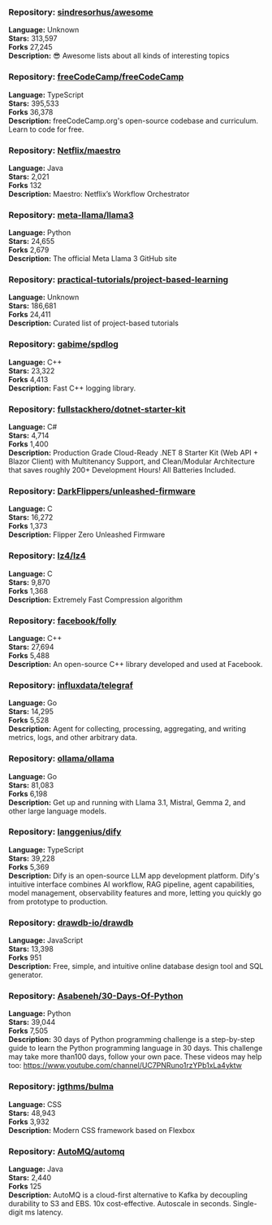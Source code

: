 ### **Repository:** [sindresorhus/awesome](https://github.com/sindresorhus/awesome)  

**Language:** Unknown  
**Stars:** 313,597  
**Forks** 27,245  
**Description:** 😎 Awesome lists about all kinds of interesting topics  

### **Repository:** [freeCodeCamp/freeCodeCamp](https://github.com/freeCodeCamp/freeCodeCamp)  

**Language:** TypeScript  
**Stars:** 395,533  
**Forks** 36,378  
**Description:** freeCodeCamp.org's open-source codebase and curriculum. Learn to code for free.  

### **Repository:** [Netflix/maestro](https://github.com/Netflix/maestro)  

**Language:** Java  
**Stars:** 2,021  
**Forks** 132  
**Description:** Maestro: Netflix’s Workflow Orchestrator  

### **Repository:** [meta-llama/llama3](https://github.com/meta-llama/llama3)  

**Language:** Python  
**Stars:** 24,655  
**Forks** 2,679  
**Description:** The official Meta Llama 3 GitHub site  

### **Repository:** [practical-tutorials/project-based-learning](https://github.com/practical-tutorials/project-based-learning)  

**Language:** Unknown  
**Stars:** 186,681  
**Forks** 24,411  
**Description:** Curated list of project-based tutorials  

### **Repository:** [gabime/spdlog](https://github.com/gabime/spdlog)  

**Language:** C++  
**Stars:** 23,322  
**Forks** 4,413  
**Description:** Fast C++ logging library.  

### **Repository:** [fullstackhero/dotnet-starter-kit](https://github.com/fullstackhero/dotnet-starter-kit)  

**Language:** C#  
**Stars:** 4,714  
**Forks** 1,400  
**Description:** Production Grade Cloud-Ready .NET 8 Starter Kit (Web API + Blazor Client) with Multitenancy Support, and Clean/Modular Architecture that saves roughly 200+ Development Hours! All Batteries Included.  

### **Repository:** [DarkFlippers/unleashed-firmware](https://github.com/DarkFlippers/unleashed-firmware)  

**Language:** C  
**Stars:** 16,272  
**Forks** 1,373  
**Description:** Flipper Zero Unleashed Firmware  

### **Repository:** [lz4/lz4](https://github.com/lz4/lz4)  

**Language:** C  
**Stars:** 9,870  
**Forks** 1,368  
**Description:** Extremely Fast Compression algorithm  

### **Repository:** [facebook/folly](https://github.com/facebook/folly)  

**Language:** C++  
**Stars:** 27,694  
**Forks** 5,488  
**Description:** An open-source C++ library developed and used at Facebook.  

### **Repository:** [influxdata/telegraf](https://github.com/influxdata/telegraf)  

**Language:** Go  
**Stars:** 14,295  
**Forks** 5,528  
**Description:** Agent for collecting, processing, aggregating, and writing metrics, logs, and other arbitrary data.  

### **Repository:** [ollama/ollama](https://github.com/ollama/ollama)  

**Language:** Go  
**Stars:** 81,083  
**Forks** 6,198  
**Description:** Get up and running with Llama 3.1, Mistral, Gemma 2, and other large language models.  

### **Repository:** [langgenius/dify](https://github.com/langgenius/dify)  

**Language:** TypeScript  
**Stars:** 39,228  
**Forks** 5,369  
**Description:** Dify is an open-source LLM app development platform. Dify's intuitive interface combines AI workflow, RAG pipeline, agent capabilities, model management, observability features and more, letting you quickly go from prototype to production.  

### **Repository:** [drawdb-io/drawdb](https://github.com/drawdb-io/drawdb)  

**Language:** JavaScript  
**Stars:** 13,398  
**Forks** 951  
**Description:** Free, simple, and intuitive online database design tool and SQL generator.  

### **Repository:** [Asabeneh/30-Days-Of-Python](https://github.com/Asabeneh/30-Days-Of-Python)  

**Language:** Python  
**Stars:** 39,044  
**Forks** 7,505  
**Description:** 30 days of Python programming challenge is a step-by-step guide to learn the Python programming language in 30 days. This challenge may take more than100 days, follow your own pace. These videos may help too: https://www.youtube.com/channel/UC7PNRuno1rzYPb1xLa4yktw  

### **Repository:** [jgthms/bulma](https://github.com/jgthms/bulma)  

**Language:** CSS  
**Stars:** 48,943  
**Forks** 3,932  
**Description:** Modern CSS framework based on Flexbox  

### **Repository:** [AutoMQ/automq](https://github.com/AutoMQ/automq)  

**Language:** Java  
**Stars:** 2,440  
**Forks** 125  
**Description:** AutoMQ is a cloud-first alternative to Kafka by decoupling durability to S3 and EBS. 10x cost-effective. Autoscale in seconds. Single-digit ms latency.  

